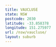 ```yaml
---
title: VAUCLUSE
state: NSW
postcode: 2030
latitude: -33.858378
longitude: 151.275977
url: /nsw/vaucluse/
layout: suburb
---
```

